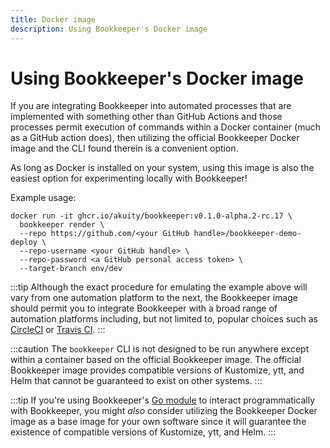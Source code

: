 ```yaml
---
title: Docker image
description: Using Bookkeeper's Docker image
---
```


# Using Bookkeeper's Docker image

If you are integrating Bookkeeper into automated processes that are implemented
with something other than GitHub Actions and those processes permit execution of
commands within a Docker container (much as a GitHub action does), then
utilizing the official Bookkeeper Docker image and the CLI found therein is a
convenient option.

As long as Docker is installed on your system, using this image is also the
easiest option for experimenting locally with Bookkeeper!

Example usage:

```shell
docker run -it ghcr.io/akuity/bookkeeper:v0.1.0-alpha.2-rc.17 \
  bookkeeper render \
  --repo https://github.com/<your GitHub handle>/bookkeeper-demo-deploy \
  --repo-username <your GitHub handle> \
  --repo-password <a GitHub personal access token> \
  --target-branch env/dev
```

:::tip
Although the exact procedure for emulating the example above will vary from one
automation platform to the next, the Bookkeeper image should permit you to
integrate Bookkeeper with a broad range of automation platforms including, but
not limited to, popular choices such as [CircleCI](https://circleci.com/) or
[Travis CI](https://www.travis-ci.com/).
:::

:::caution
The `bookkeeper` CLI is not designed to be run anywhere except within a
container based on the official Bookkeeper image. The official Bookkeeper image
provides compatible versions of Kustomize, ytt, and Helm that cannot be
guaranteed to exist on other systems.
:::

:::tip
If you're using Bookkeeper's [Go module](./go-module) to interact
programmatically with Bookkeeper, you might _also_ consider utilizing the
Bookkeeper Docker image as a base image for your own software since it will
guarantee the existence of compatible versions of Kustomize, ytt, and Helm. 
:::